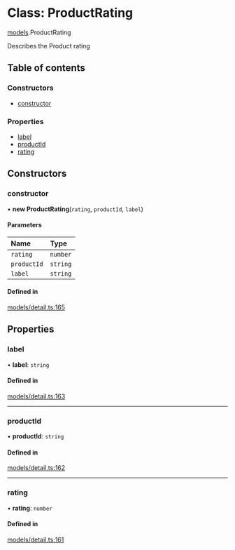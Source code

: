 # Class: ProductRating

[models](../wiki/models).ProductRating

Describes the Product rating

## Table of contents

### Constructors

- [constructor](../wiki/models.ProductRating#constructor)

### Properties

- [label](../wiki/models.ProductRating#label)
- [productId](../wiki/models.ProductRating#productid)
- [rating](../wiki/models.ProductRating#rating)

## Constructors

### constructor

• **new ProductRating**(`rating`, `productId`, `label`)

#### Parameters

| Name | Type |
| :------ | :------ |
| `rating` | `number` |
| `productId` | `string` |
| `label` | `string` |

#### Defined in

[models/detail.ts:165](https://gitlab.com/baliganikhil/blackmirror-sdk/-/blob/349365c/src/models/detail.ts#L165)

## Properties

### label

• **label**: `string`

#### Defined in

[models/detail.ts:163](https://gitlab.com/baliganikhil/blackmirror-sdk/-/blob/349365c/src/models/detail.ts#L163)

___

### productId

• **productId**: `string`

#### Defined in

[models/detail.ts:162](https://gitlab.com/baliganikhil/blackmirror-sdk/-/blob/349365c/src/models/detail.ts#L162)

___

### rating

• **rating**: `number`

#### Defined in

[models/detail.ts:161](https://gitlab.com/baliganikhil/blackmirror-sdk/-/blob/349365c/src/models/detail.ts#L161)
